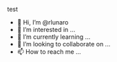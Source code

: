 test


- 👋 Hi, I’m @rlunaro
- 👀 I’m interested in ...
- 🌱 I’m currently learning ...
- 💞️ I’m looking to collaborate on ...
- 📫 How to reach me ...

<!---
rlunaro/rlunaro is a ✨ special ✨ repository because its `README.md` (this file) appears on your GitHub profile.
You can click the Preview link to take a look at your changes.
--->
